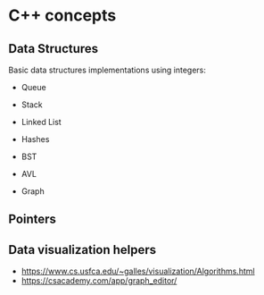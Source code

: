 # C++ concepts

## Data Structures

Basic data structures implementations using integers:

* Queue
* Stack
* Linked List
* Hashes

* BST
* AVL

* Graph

## Pointers

## Data visualization helpers

* https://www.cs.usfca.edu/~galles/visualization/Algorithms.html
* https://csacademy.com/app/graph_editor/

